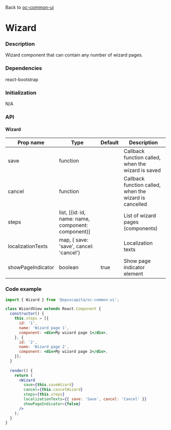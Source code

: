 Back to [oc-common-ui](../../README.md)

# Wizard

### Description

Wizard component that can contain any number of wizard pages.

### Dependencies

react-bootstrap

### Initialization

N/A

### API

#### Wizard

| Prop name         | Type                                               | Default | Description                                            |
| ----------------- | -------------------------------------------------- | ------- | ------------------------------------------------------ |
| save              | function                                           |         | Callback function called, when the wizard is saved     |
| cancel            | function                                           |         | Callback function called, when the wizard is cancelled |
| steps             | list, [{id: id, name: name, component: component}] |         | List of wizard pages (components)                      |
| localizationTexts | map, { save: 'save', cancel: 'cancel'}             |         | Localization texts                                     |
| showPageIndicator | boolean                                            | true    | Show page indicator element                            |

### Code example

```jsx
import { Wizard } from '@opuscapita/oc-common-ui';

class WizardView extends React.Component {
  constructor() {
    this.steps = [{
      id: '1',
      name: 'Wizard page 1',
      component: <div>My wizard page 1</div>,
    }, {
      id: '2',
      name: 'Wizard page 2',
      component: <div>My wizard page 2</div>,
    }];
  }
  
  render() {
    return (
      <Wizard
        save={this.saveWizard}
        cancel={this.cancelWizard}
        steps={this.steps}
        localizationTexts={{ save: 'Save', cancel: 'Cancel' }}
        showPageIndicator={false}
      />
    );
  }
}
```

